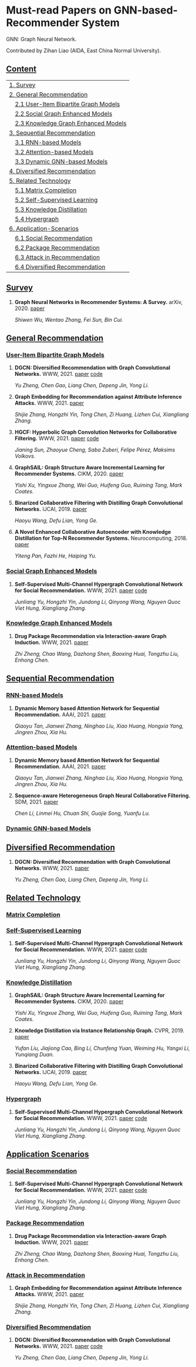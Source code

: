 # Must-read Papers on GNN-based-Recommender System
GNN: Graph Neural Network.

Contributed by Zihan Liao (AIDA, East China Normal University).
## [Content](#content)
<table>
<tr><td colspan="1"><a href="#survey">1. Survey</a></td></tr>
<tr><td colspan="1"><a href="#general-recommendation">2. General Recommendation</a></td></tr>
<tr>
    <td>&emsp;<a href="#user-item-bipartite-graph-models">2.1 User-Item Bipartite Graph Models</a></td>
</tr>
<tr>
    <td>&emsp;<a href="#Social-Graph-Enhanced-Models">2.2 Social Graph Enhanced Models</a></td>
</tr>
<tr>
    <td>&emsp;<a href="#Knowledge-Graph-Enhanced-Models">2.3 Knowledge Graph Enhanced Models</a></td>
</tr>
<tr><td colspan="1"><a href="#Sequential-Recommendation">3. Sequential Recommendation</a></td></tr> 
<tr>
    <td>&emsp;<a href="#RNN-based-Models">3.1 RNN-based Models</a></td>
</tr> 
<tr>
    <td>&emsp;<a href="#Attention-based-Models">3.2 Attention-based Models</a></td>
</tr>
<tr>
    <td>&emsp;<a href="#Dynamic-GNN-based-Models">3.3 Dynamic GNN-based Models</a></td>
</tr>
<tr><td colspan="1"><a href="#Diversified-Recommendation">4. Diversified Recommendation</a></td></tr>
<tr><td colspan="1"><a href="#Related-Technology">5. Related Technology</a></td></tr>
<tr>
    <td>&emsp;<a href="#Matrix-Completion">5.1 Matrix Completion</a></td>
</tr>
<tr>
    <td>&emsp;<a href="#Self-Supervised-Learning">5.2 Self-Supervised Learning</a></td>
</tr>
<tr>
    <td>&emsp;<a href="#Knowledge-Distillation">5.3 Knowledge Distillation</a></td>
</tr> 
<tr>
    <td>&emsp;<a href="#Hypergraph">5.4 Hypergraph</a></td>
</tr>
<tr><td colspan="1"><a href="#Application-Scenarios">6. Application-Scenarios</a></td></tr>
<tr>
    <td>&emsp;<a href="#Social-Recommendation">6.1 Social Recommendation</a></td>
</tr>
<tr>
    <td>&emsp;<a href="#Package-Recommendation">6.2 Package Recommendation</a></td>
</tr>
<tr>
    <td>&emsp;<a href="#Attack-in-Recommendation">6.3 Attack in Recommendation</a></td>
</tr>
<tr>
    <td>&emsp;<a href="#Diversified-Recommendation">6.4 Diversified Recommendation</a></td>
</tr>
</table>

## [Survey](#content)
1. **Graph Neural Networks in Recommender Systems: A Survey.** arXiv, 2020. [paper](https://arxiv.org/pdf/2011.02260.pdf)

    *Shiwen Wu, Wentao Zhang, Fei Sun, Bin Cui.* 

## [General Recommendation](#content)
### [User-Item Bipartite Graph Models](#content)
1. **DGCN: Diversified Recommendation with Graph Convolutional Networks.** WWW, 2021. [paper](https://dl.acm.org/doi/10.1145/3442381.3449835) [code](https://github.com/tsinghua-fib-lab/DGCN)
   
    *Yu Zheng, Chen Gao, Liang Chen, Depeng Jin, Yong Li.*
1. **Graph Embedding for Recommendation against Attribute Inference Attacks.** WWW, 2021. [paper](https://dl.acm.org/doi/10.1145/3442381.3449813)
   
    *Shijie Zhang, Hongzhi Yin, Tong Chen, Zi Huang, Lizhen Cui, Xiangliang Zhang.*
1. **HGCF: Hyperbolic Graph Convolution Networks for Collaborative Filtering.** WWW, 2021. [paper](https://dl.acm.org/doi/10.1145/3442381.3450101) [code](https://github.com/layer6ai-labs/HGCF)
   
    *Jianing Sun, Zhaoyue Cheng, Saba Zuberi, Felipe Pérez, Maksims Volkovs.*
1. **GraphSAIL: Graph Structure Aware Incremental Learning for Recommender Systems.** CIKM, 2020. [paper](https://dl.acm.org/doi/10.1145/3340531.3412754)
   
    *Yishi Xu, Yingxue Zhang, Wei Guo, Huifeng Guo, Ruiming Tang, Mark Coates.*
1. **Binarized Collaborative Filtering with Distilling Graph Convolutional Networks.** IJCAI, 2019. [paper](https://arxiv.org/pdf/1906.01829.pdf)
   
    *Haoyu Wang, Defu Lian, Yong Ge.*
1. **A Novel Enhanced Collaborative Autoencoder with Knowledge Distillation for Top-N Recommender Systems.** Neurocomputing, 2018. [paper](https://pdf.sciencedirectassets.com/271597/1-s2.0-S0925231219X00028/1-s2.0-S0925231218314796/main.pdf?X-Amz-Security-Token=IQoJb3JpZ2luX2VjEHwaCXVzLWVhc3QtMSJGMEQCIEGV1IltJuE%2BhMTQAgAlosfKyaDcOa4M5hhQT4607SZuAiAczFBjT3gwe1A0EQDrmidJzoHSethdVEl6CeQDgo256ir6AwhEEAQaDDA1OTAwMzU0Njg2NSIMZpH7TCXoshgzyPLgKtcDTH4YW7iAIrdETcwihze38XMovq13rE8vNwbp%2F04fmpxHb%2BSwTcVMQzb9dhWq1DpoTpDjQbVE2z%2BAUka%2BuNAt66iPzTa22Fz5dq2VIDA9AD%2B04rdtT0g1OnCnlwfMrRyxVg4aI%2BCT1Pd435UboLpqH4vo%2B7keWtfPgKOxavZuC3LHgkbGU1bFKLsbEolQ35Kt2sLKBdgU0Qt5IqhNiK6KDYApINpG11ZbPZIBsvVhBAHmhY2hxl44IkiYcJevyMb4dj91NMPh2mPQC9DZwWQTgQbRU7tGAI%2Fy%2Bc%2FtGMldY%2B2UzLyVMjDxIkL%2F2UE%2BzceButbRGeoKPhZP5Dpw2RIserhiMeNEI7H6e%2F%2BiearfZIppYnmtVhHh2VNFWP3NVhIsZIDltN9OHv6H4VYRr85HGFPvZE%2Bde%2BWCPyi0J%2FD6EnGuCzv%2BrfKpM2SRyj7pY4he2OF9pwZWI0pOzhDHAkKjQ5rLR4x24iLBQCoebaa9hj3N6B7mRimvtDa3pdyQDNXzaOboDskdxwwtPKainx2kN2UTDbk%2BBzxW8PaCJWPpIl3rYj5t9gj4PXNzchm0JvYzjHrOC%2F09tn5F6E9q5LRMaGrRGqCBrGpk69zB%2BVZbZ9OH0Hhc5sm6MI64p4YGOqYBP4EUiEGJEV8KfvcNEY%2BP%2BW92k3WEkmcCH1BKFObvh1%2FVRGWLx3I2SphHYBQ8rIFyxSG3Yc%2FYhdiKqyQ0xacVIbXicFN7QchG4NbpeL89ek9Mc22i5QYgU1MsUHU5tgkP2PzNze%2Bi0oa6tfFoMgcvBknV9q8fFo1SLeBXov3wXGSOQL4zxqKCwykmAalYFd9PY4NSt4qmAAdXy3W3VCop6cHQSTlPbA%3D%3D&X-Amz-Algorithm=AWS4-HMAC-SHA256&X-Amz-Date=20210616T121406Z&X-Amz-SignedHeaders=host&X-Amz-Expires=300&X-Amz-Credential=ASIAQ3PHCVTYZ6V457ES%2F20210616%2Fus-east-1%2Fs3%2Faws4_request&X-Amz-Signature=10fe665e9eb6b3319cf11a7b4c6038bf7b6b876047dbcf47d61cbd24844d4462&hash=ce0778d9adcc3fe785827129bb2638658d41a9a6fa95bb9781d294b13816aeec&host=68042c943591013ac2b2430a89b270f6af2c76d8dfd086a07176afe7c76c2c61&pii=S0925231218314796&tid=spdf-e334f52d-e13a-417f-bb97-c3083af2be97&sid=ef52e556377a9044b36ad1713923edc30933gxrqa&type=client)
   
    *Yiteng Pan, Fazhi He, Haiping Yu.*
### [Social Graph Enhanced Models](#content)
1. **Self-Supervised Multi-Channel Hypergraph Convolutional Network for Social Recommendation.** WWW, 2021. [paper](https://dl.acm.org/doi/pdf/10.1145/3442381.3449844) [code](https://github.com/xiaxin1998/DHCN)
   
    *Junliang Yu, Hongzhi Yin, Jundong Li, Qinyong Wang, Nguyen Quoc Viet Hung, Xiangliang Zhang.*
### [Knowledge Graph Enhanced Models](#content)
1. **Drug Package Recommendation via Interaction-aware Graph Induction.** WWW, 2021. [paper](https://dl.acm.org/doi/10.1145/3442381.3449962)
   
    *Zhi Zheng, Chao Wang, Dazhong Shen, Baoxing Huai, Tongzhu Liu, Enhong Chen.*
## [Sequential Recommendation](#content)
### [RNN-based Models](#content)
1. **Dynamic Memory based Attention Network for Sequential Recommendation.** AAAI, 2021. [paper](https://ojs.aaai.org/index.php/AAAI/article/view/16564)
   
    *Qiaoyu Tan, Jianwei Zhang, Ninghao Liu, Xiao Huang, Hongxia Yang, Jingren Zhou, Xia Hu.*
### [Attention-based Models](#content)
1. **Dynamic Memory based Attention Network for Sequential Recommendation.** AAAI, 2021. [paper](https://ojs.aaai.org/index.php/AAAI/article/view/16564)
   
    *Qiaoyu Tan, Jianwei Zhang, Ninghao Liu, Xiao Huang, Hongxia Yang, Jingren Zhou, Xia Hu.*
1. **Sequence-aware Heterogeneous Graph Neural Collaborative Filtering.** SDM, 2021. [paper](https://epubs.siam.org/doi/pdf/10.1137/1.9781611976700.8)
   
    *Chen Li, Linmei Hu, Chuan Shi, Guojie Song, Yuanfu Lu.*
### [Dynamic GNN-based Models](#content)
## [Diversified Recommendation](#content)
1. **DGCN: Diversified Recommendation with Graph Convolutional Networks.** WWW, 2021. [paper](https://dl.acm.org/doi/pdf/10.1145/3442381.3449835)

    *Yu Zheng, Chen Gao, Liang Chen, Depeng Jin, Yong Li.* 
## [Related Technology](#content)
### [Matrix Completion](#content)
### [Self-Supervised Learning](#content)
1. **Self-Supervised Multi-Channel Hypergraph Convolutional Network for Social Recommendation.** WWW, 2021. [paper](https://dl.acm.org/doi/pdf/10.1145/3442381.3449844) [code](https://github.com/xiaxin1998/DHCN)
   
    *Junliang Yu, Hongzhi Yin, Jundong Li, Qinyong Wang, Nguyen Quoc Viet Hung, Xiangliang Zhang.*

### [Knowledge Distillation](#content)
1. **GraphSAIL: Graph Structure Aware Incremental Learning for Recommender Systems.** CIKM, 2020. [paper](https://dl.acm.org/doi/10.1145/3340531.3412754)
   
    *Yishi Xu, Yingxue Zhang, Wei Guo, Huifeng Guo, Ruiming Tang, Mark Coates.*
1. **Knowledge Distillation via Instance Relationship Graph.** CVPR, 2019. [paper](https://openaccess.thecvf.com/content_CVPR_2019/papers/Liu_Knowledge_Distillation_via_Instance_Relationship_Graph_CVPR_2019_paper.pdf)
   
    *Yufan Liu, Jiajiong Cao, Bing Li, Chunfeng Yuan, Weiming Hu, Yangxi Li, Yunqiang Duan.*
1. **Binarized Collaborative Filtering with Distilling Graph Convolutional Networks.** IJCAI, 2019. [paper](https://arxiv.org/pdf/1906.01829.pdf)
   
    *Haoyu Wang, Defu Lian, Yong Ge.*
### [Hypergraph](#content)
1. **Self-Supervised Multi-Channel Hypergraph Convolutional Network for Social Recommendation.** WWW, 2021. [paper](https://dl.acm.org/doi/pdf/10.1145/3442381.3449844) [code](https://github.com/xiaxin1998/DHCN)
   
    *Junliang Yu, Hongzhi Yin, Jundong Li, Qinyong Wang, Nguyen Quoc Viet Hung, Xiangliang Zhang.*
## [Application Scenarios](#content)
### [Social Recommendation](#content)
1. **Self-Supervised Multi-Channel Hypergraph Convolutional Network for Social Recommendation.** WWW, 2021. [paper](https://dl.acm.org/doi/pdf/10.1145/3442381.3449844) [code](https://github.com/xiaxin1998/DHCN)
   
    *Junliang Yu, Hongzhi Yin, Jundong Li, Qinyong Wang, Nguyen Quoc Viet Hung, Xiangliang Zhang.*
### [Package Recommendation](#content)
1. **Drug Package Recommendation via Interaction-aware Graph Induction.** WWW, 2021. [paper](https://dl.acm.org/doi/10.1145/3442381.3449962)
   
    *Zhi Zheng, Chao Wang, Dazhong Shen, Baoxing Huai, Tongzhu Liu, Enhong Chen.*
### [Attack in Recommendation](#content)
1. **Graph Embedding for Recommendation against Attribute Inference Attacks.** WWW, 2021. [paper](https://dl.acm.org/doi/10.1145/3442381.3449813)
   
    *Shijie Zhang, Hongzhi Yin, Tong Chen, Zi Huang, Lizhen Cui, Xiangliang Zhang.*
### [Diversified Recommendation](#content)
1. **DGCN: Diversified Recommendation with Graph Convolutional Networks.** WWW, 2021. [paper](https://dl.acm.org/doi/10.1145/3442381.3449835) [code](https://github.com/tsinghua-fib-lab/DGCN)
   
    *Yu Zheng, Chen Gao, Liang Chen, Depeng Jin, Yong Li.*